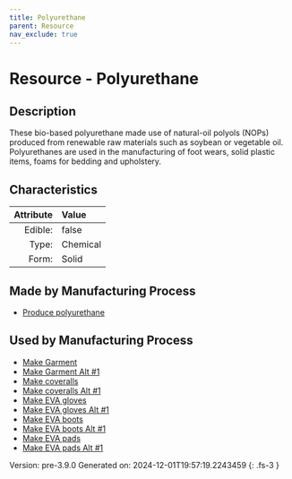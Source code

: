 ```yaml
---
title: Polyurethane
parent: Resource
nav_exclude: true
---
```

# Resource - Polyurethane

## Description
&#10;&#9;&#9;These bio-based polyurethane made&#10;&#9;&#9;use of natural-oil polyols (NOPs) produced from renewable&#10;&#9;&#9;raw materials such as soybean or vegetable oil. Polyurethanes are used&#10;&#9;&#9;in the manufacturing of foot wears, solid plastic items, foams for&#10;&#9;&#9;bedding and upholstery. 

## Characteristics

| Attribute      | Value |
|--------:|:------|
|Edible:|false|
|Type:|Chemical|
|Form:|Solid|
 
## Made by Manufacturing Process

- [Produce polyurethane](../process/produce-polyurethane.html)

## Used by Manufacturing Process

- [Make Garment](../process/make-garment.html)
- [Make Garment Alt #1](../process/make-garment-alt--1.html)
- [Make coveralls](../process/make-coveralls.html)
- [Make coveralls Alt #1](../process/make-coveralls-alt--1.html)
- [Make EVA gloves](../process/make-eva-gloves.html)
- [Make EVA gloves Alt #1](../process/make-eva-gloves-alt--1.html)
- [Make EVA boots](../process/make-eva-boots.html)
- [Make EVA boots Alt #1](../process/make-eva-boots-alt--1.html)
- [Make EVA pads](../process/make-eva-pads.html)
- [Make EVA pads Alt #1](../process/make-eva-pads-alt--1.html)


    

Version: pre-3.9.0 Generated on: 2024-12-01T19:57:19.2243459
{: .fs-3 }
